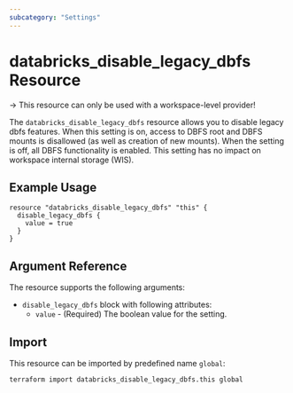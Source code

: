 ```yaml
---
subcategory: "Settings"
---
```


# databricks_disable_legacy_dbfs Resource

-> This resource can only be used with a workspace-level provider!

The `databricks_disable_legacy_dbfs` resource allows you to disable legacy dbfs features.
When this setting is on, access to DBFS root and DBFS mounts is disallowed (as well as creation of new mounts). When the setting is off, all DBFS functionality is enabled. This setting has no impact on workspace internal storage (WIS).

## Example Usage

```hcl
resource "databricks_disable_legacy_dbfs" "this" {
  disable_legacy_dbfs {
    value = true
  }
}
```

## Argument Reference

The resource supports the following arguments:

- `disable_legacy_dbfs` block with following attributes:
  - `value` - (Required) The boolean value for the setting.

## Import

This resource can be imported by predefined name `global`:

```bash
terraform import databricks_disable_legacy_dbfs.this global
```
